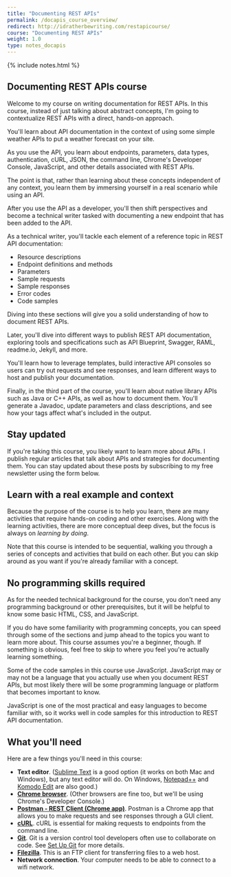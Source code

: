 ```yaml
---
title: "Documenting REST APIs"
permalink: /docapis_course_overview/
redirect: http://idratherbewriting.com/restapicourse/
course: "Documenting REST APIs"
weight: 1.0
type: notes_docapis
---
```

{% include notes.html %}

## Documenting REST APIs course

Welcome to my course on writing documentation for REST APIs. In this course, instead of just talking about abstract concepts, I'm going to contextualize REST APIs with a direct, hands-on approach. 

You'll learn about API documentation in the context of using some simple weather APIs to put a weather forecast on your site.

As you use the API, you learn about endpoints, parameters, data types, authentication, cURL, JSON, the command line, Chrome's Developer Console, JavaScript, and other details associated with REST APIs. 

The point is that, rather than learning about these concepts independent of any context, you learn them by immersing yourself in a real scenario while using an API.

After you use the API as a developer, you'll then shift perspectives and become a technical writer tasked with documenting a new endpoint that has been added to the API.

As a technical writer, you'll tackle each element of a reference topic in REST API documentation: 

* Resource descriptions
* Endpoint definitions and methods
* Parameters
* Sample requests
* Sample responses
* Error codes
* Code samples

Diving into these sections will give you a solid understanding of how to document REST APIs.

Later, you'll dive into different ways to publish REST API documentation, exploring tools and specifications such as API Blueprint, Swagger, RAML, readme.io, Jekyll, and more. 

You'll learn how to leverage templates, build interactive API consoles so users can try out requests and see responses, and learn different ways to host and publish your documentation.

Finally, in the third part of the course, you'll learn about native library APIs such as Java or C++ APIs, as well as how to document them. You'll generate a Javadoc, update parameters and class descriptions, and see how your tags affect what's included in the output. 

## Stay updated

If you're taking this course, you likely want to learn more about APIs. I publish regular articles that talk about APIs and strategies for documenting them. You can stay updated about these posts by subscribing to my free newsletter using the form below. 

## Learn with a real example and context

Because the purpose of the course is to help you learn, there are many activities that require hands-on coding and other exercises. Along with the learning activities, there are more conceptual deep dives, but the focus is always on *learning by doing*.

Note that this course is intended to be sequential, walking you through a series of concepts and activities that build on each other. But you can skip around as you want if you're already familiar with a concept.

## No programming skills required

As for the needed technical background for the course, you don't need any programming background or other prerequisites, but it will be helpful to know some basic HTML, CSS, and JavaScript. 

If you do have some familiarity with programming concepts, you can speed through some of the sections and jump ahead to the topics you want to learn more about. This course assumes you're a beginner, though. If something is obvious, feel free to skip to where you feel you're actually learning something.

Some of the code samples in this course use JavaScript. JavaScript may or may not be a language that you actually use when you document REST APIs, but most likely there will be some programming language or platform that becomes important to know. 

JavaScript is one of the most practical and easy languages to become familiar with, so it works well in code samples for this introduction to REST API documentation.

## What you'll need

Here are a few things you'll need in this course: 

* **Text editor**. ([Sublime Text](http://www.sublimetext.com/) is a good option (it works on both Mac and Windows), but any text editor will do. On Windows, [Notepad++](https://notepad-plus-plus.org/) and [Komodo Edit](http://komodoide.com/komodo-edit/) are also good.)
* **[Chrome browser](http://www.google.com/chrome/)**. (Other browsers are fine too, but we'll be using Chrome's Developer Console.)
* **[Postman - REST Client (Chrome app)](https://chrome.google.com/webstore/detail/postman-rest-client/fdmmgilgnpjigdojojpjoooidkmcomcm?hl=en)**. Postman is a Chrome app that allows you to make requests and see responses through a GUI client.
* **[cURL](http://curl.haxx.se/)**. cURL is essential for making requests to endpoints from the command line. 
* **[Git](https://git-scm.com/)**. Git is a version control tool developers often use to collaborate on code. See [Set Up Git](https://help.github.com/articles/set-up-git/) for more details. 
* **[Filezilla](https://filezilla-project.org/)**. This is an FTP client for transferring files to a web host.
* **Network connection**. Your computer needs to be able to connect to a wifi network.

